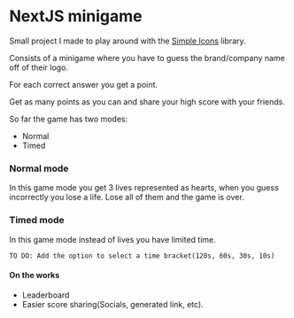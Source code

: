 # NextJS minigame

Small project I made to play around with the [Simple Icons](https://simpleicons.org/) library.

Consists of a minigame where you have to guess the brand/company name off of their logo.

For each correct answer you get a point.

Get as many points as you can and share your high score with your friends.

So far the game has two modes:
- Normal
- Timed

### Normal mode

In this game mode you get 3 lives represented as hearts, when you guess incorrectly you lose a life. Lose all of them and the game is over.

### Timed mode

In this game mode instead of lives you have limited time.

    TO DO: Add the option to select a time bracket(120s, 60s, 30s, 10s)


#### On the works

- Leaderboard
- Easier score sharing(Socials, generated link, etc).